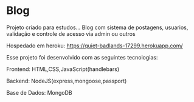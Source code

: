 # Blog
Projeto criado para estudos...
Blog com sistema de postagens, usuarios, validação e controle de acesso via admin ou outros

Hospedado em heroku: https://quiet-badlands-17299.herokuapp.com/

Esse projeto foi desenvolvido com as seguintes tecnologias: 

Frontend: HTML,CSS,JavaScript(handlebars)

Backend: NodeJS(express,mongoose,passport)

Base de Dados: MongoDB

